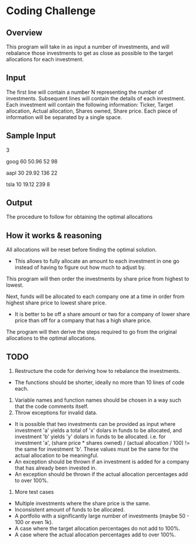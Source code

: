 # Coding Challenge

## Overview

This program will take in as input a number of investments, and will rebalance those investments to get as close as possible to the target allocations for each investment.

## Input

The first line will contain a number N representing the number of investments. Subsequent lines will contain the details of each investment. Each investment will contain the following information: Ticker, Target allocation, Actual allocation, Shares owned, Share price. Each piece of information will be separated by a single space.

## Sample Input

3

goog 60 50.96 52 98

aapl 30 29.92 136 22

tsla 10 19.12 239 8

## Output

The procedure to follow for obtaining the optimal allocations

## How it works & reasoning

All allocations will be reset before finding the optimal solution.

* This allows to fully allocate an amount to each investment in one go instead of having to figure out how much to adjust by.

This program will then order the investments by share price from highest to lowest.

Next, funds will be allocated to each company one at a time in order from highest share price to lowest share price.

* It is better to be off a share amount or two for a company of lower share price than off for a company that has a high share price.

The program will then derive the steps required to go from the original allocations to the optimal allocations.

## TODO

1. Restructure the code for deriving how to rebalance the investments.
  * The functions should be shorter, ideally no more than 10 lines of code each.
1. Variable names and function names should be chosen in a way such that the code comments itself.
1. Throw exceptions for invalid data.
  * It is possible that two investments can be provided as input where investment 'a' yields a total of 'x' dolars in funds to be allocated, and investment 'b' yields 'y' dolars in funds to be allocated. i.e. for investment 'a', (share price * shares owned) / (actual allocation / 100) != the same for investment 'b'. These values must be the same for the actual allocation to be meaningful.
  * An exception should be thrown if an investment is added for a company that has already been invested in.
  * An exception should be thrown if the actual allocation percentages add to over 100%.
1. More test cases
  * Multiple investments where the share price is the same.
  * Inconsistent amount of funds to be allocated.
  * A portfolio with a significantly large number of investments (maybe 50 - 100 or even 1k).
  * A case where the target allocation percentages do not add to 100%.
  * A case where the actual allocation percentages add to over 100%.


